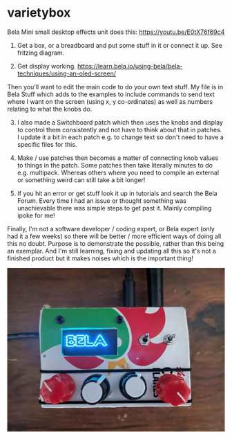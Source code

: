 # varietybox
Bela Mini small desktop effects unit does this:
https://youtu.be/E0tX76f69c4

1. Get a box, or a breadboard and put some stuff in it or connect it up. See fritzing diagram.

2. Get display working. https://learn.bela.io/using-bela/bela-techniques/using-an-oled-screen/

Then you'll want to edit the main code to do your own text stuff. My file is in Bela Stuff which adds to the examples to include commands to send text where I want on the screen (using x, y co-ordinates) as well as numbers relating to what the knobs do. 

3. I also made a Switchboard patch which then uses the knobs and display to control them consistently and not have to think about that in patches. I update it a bit in each patch e.g. to change text so don't need to have a specific files for this. 

4. Make / use patches then becomes a matter of connecting knob values to things in the patch. Some patches then take literally minutes to do e.g. multipack. Whereas others where you need to compile an external or something weird can still take a bit longer!

5. If you hit an error or get stuff look it up in tutorials and search the Bela Forum. Every time I had an issue or thought something was unachievable there was simple steps to get past it. Mainly compiling ipoke for me!

Finally, I'm not a software developer / coding expert, or Bela expert (only had it a few weeks) so there will be better / more efficient ways of doing all this no doubt. Purpose is to demonstrate the possible, rather than this being an exemplar. And I'm still learning, fixing and updating all this so it's not a finished product but it makes noises which is the important thing!

![alt text](varietybox.jpg)
